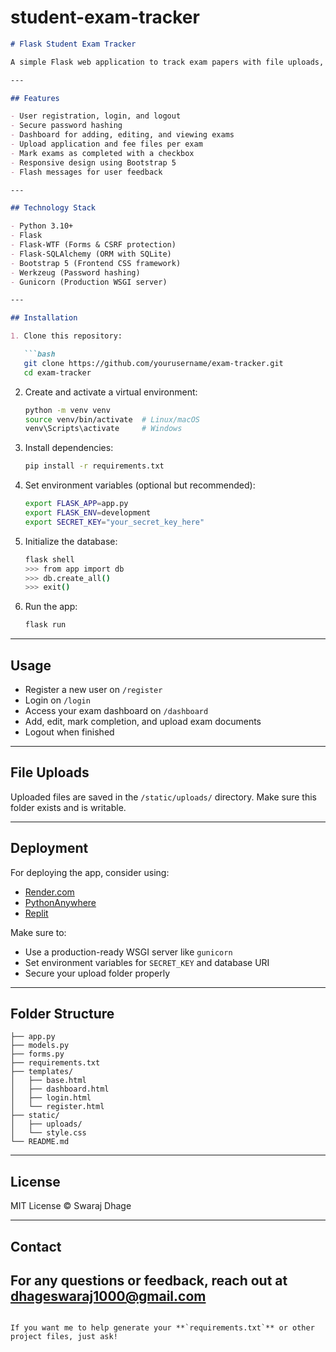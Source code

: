 # student-exam-tracker

````markdown
# Flask Student Exam Tracker

A simple Flask web application to track exam papers with file uploads, status tracking, and user authentication.

---

## Features

- User registration, login, and logout
- Secure password hashing
- Dashboard for adding, editing, and viewing exams
- Upload application and fee files per exam
- Mark exams as completed with a checkbox
- Responsive design using Bootstrap 5
- Flash messages for user feedback

---

## Technology Stack

- Python 3.10+
- Flask
- Flask-WTF (Forms & CSRF protection)
- Flask-SQLAlchemy (ORM with SQLite)
- Bootstrap 5 (Frontend CSS framework)
- Werkzeug (Password hashing)
- Gunicorn (Production WSGI server)

---

## Installation

1. Clone this repository:

   ```bash
   git clone https://github.com/yourusername/exam-tracker.git
   cd exam-tracker
````

2. Create and activate a virtual environment:

   ```bash
   python -m venv venv
   source venv/bin/activate  # Linux/macOS
   venv\Scripts\activate     # Windows
   ```

3. Install dependencies:

   ```bash
   pip install -r requirements.txt
   ```

4. Set environment variables (optional but recommended):

   ```bash
   export FLASK_APP=app.py
   export FLASK_ENV=development
   export SECRET_KEY="your_secret_key_here"
   ```

5. Initialize the database:

   ```bash
   flask shell
   >>> from app import db
   >>> db.create_all()
   >>> exit()
   ```

6. Run the app:

   ```bash
   flask run
   ```

---

## Usage

* Register a new user on `/register`
* Login on `/login`
* Access your exam dashboard on `/dashboard`
* Add, edit, mark completion, and upload exam documents
* Logout when finished

---

## File Uploads

Uploaded files are saved in the `/static/uploads/` directory. Make sure this folder exists and is writable.

---

## Deployment

For deploying the app, consider using:

* [Render.com](https://render.com)
* [PythonAnywhere](https://www.pythonanywhere.com)
* [Replit](https://replit.com)

Make sure to:

* Use a production-ready WSGI server like `gunicorn`
* Set environment variables for `SECRET_KEY` and database URI
* Secure your upload folder properly

---

## Folder Structure

```
├── app.py
├── models.py
├── forms.py
├── requirements.txt
├── templates/
│   ├── base.html
│   ├── dashboard.html
│   ├── login.html
│   └── register.html
├── static/
│   ├── uploads/
│   └── style.css
└── README.md
```

---

## License

MIT License © Swaraj Dhage

---

## Contact

For any questions or feedback, reach out at dhageswaraj1000@gmail.com
---

```

If you want me to help generate your **`requirements.txt`** or other project files, just ask!
```
